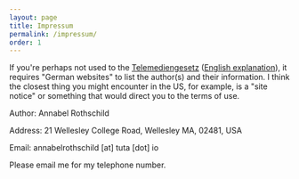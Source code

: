 ```yaml
---
layout: page
title: Impressum
permalink: /impressum/
order: 1
---
```


If you're perhaps not used to the [Telemediengesetz](https://de.wikipedia.org/wiki/Telemediengesetz) ([English explanation](https://www.termsfeed.com/blog/impressum/)), it requires "German websites" to list the author(s) and their information. I think the closest thing you might encounter in the US, for example, is a "site notice" or something that would direct you to the terms of use.

Author: Annabel Rothschild

Address: 21 Wellesley College Road, Wellesley MA, 02481, USA

Email: annabelrothschild [at] tuta [dot] io

Please email me for my telephone number.

